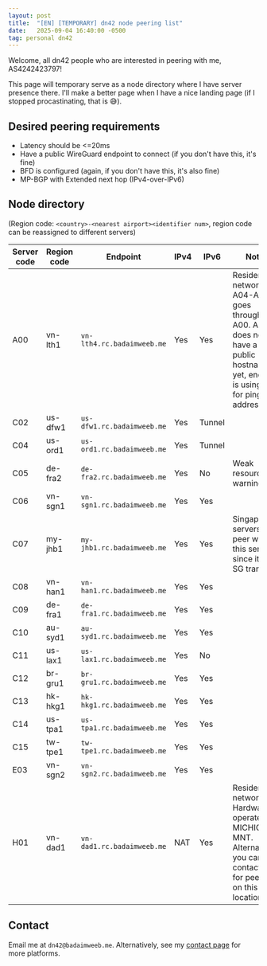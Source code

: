 ```yaml
---
layout: post
title:  "[EN] [TEMPORARY] dn42 node peering list"
date:   2025-09-04 16:40:00 -0500
tag: personal dn42
---
```


Welcome, all dn42 people who are interested in peering with me, AS4242423797!

This page will temporary serve as a node directory where I have server presence there. I'll make a better page when I have a nice landing page (if I stopped procastinating, that is 😅).

## Desired peering requirements

- Latency should be <=20ms
- Have a public WireGuard endpoint to connect (if you don't have this, it's fine)
- BFD is configured (again, if you don't have this, it's also fine)
- MP-BGP with Extended next hop (IPv4-over-IPv6)

## Node directory

(Region code: `<country>-<nearest airport><identifier num>`, region code can be reassigned to different servers)

| Server code | Region code | Endpoint                   | IPv4 | IPv6   | Notes                                                              |
| ------------| ----------- | -------------------------- | ---- | ------ | ------------------------------------------------------------------ |
| A00         | vn-lth1     | `vn-lth4.rc.badaimweeb.me` | Yes  | Yes    | Residental network. A04-A06 goes through A00. A00 does not have a public hostname yet, endpoint is using A05 for pingable address.
| C02         | us-dfw1     | `us-dfw1.rc.badaimweeb.me` | Yes  | Tunnel |
| C04         | us-ord1     | `us-ord1.rc.badaimweeb.me` | Yes  | Tunnel |
| C05         | de-fra2     | `de-fra2.rc.badaimweeb.me` | Yes  | No     | Weak resources warning.
| C06         | vn-sgn1     | `vn-sgn1.rc.badaimweeb.me` | Yes  | Yes    |
| C07         | my-jhb1     | `my-jhb1.rc.badaimweeb.me` | Yes  | Yes    | Singapore servers can peer with this server since it has SG transit.
| C08         | vn-han1     | `vn-han1.rc.badaimweeb.me` | Yes  | Yes    |
| C09         | de-fra1     | `de-fra1.rc.badaimweeb.me` | Yes  | Yes    |
| C10         | au-syd1     | `au-syd1.rc.badaimweeb.me` | Yes  | Yes    |
| C11         | us-lax1     | `us-lax1.rc.badaimweeb.me` | Yes  | No     |
| C12         | br-gru1     | `br-gru1.rc.badaimweeb.me` | Yes  | Yes    |
| C13         | hk-hkg1     | `hk-hkg1.rc.badaimweeb.me` | Yes  | Yes    |
| C14         | us-tpa1     | `us-tpa1.rc.badaimweeb.me` | Yes  | Yes    |
| C15         | tw-tpe1     | `tw-tpe1.rc.badaimweeb.me` | Yes  | Yes    |
| E03         | vn-sgn2     | `vn-sgn2.rc.badaimweeb.me` | Yes  | Yes    |
| H01         | vn-dad1     | `vn-dad1.rc.badaimweeb.me` | NAT  | Yes    | Residental network. Hardware operated by MICHIOXD-MNT. Alternatively, you can contact him for peering on this location.

## Contact
Email me at `dn42@badaimweeb.me`. Alternatively, see my [contact page](/contact/) for more platforms.
